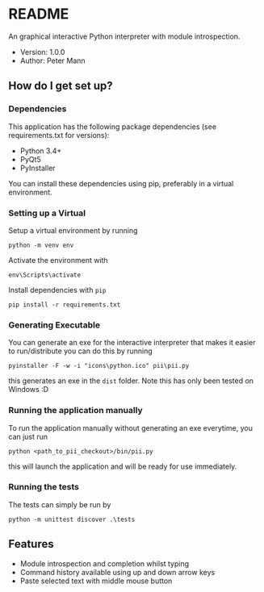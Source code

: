 # README #

An graphical interactive Python interpreter with module introspection.

* Version: 1.0.0
* Author: Peter Mann

## How do I get set up? ##

### Dependencies ###
This application has the following package dependencies (see requirements.txt for versions):  
- Python 3.4+
- PyQt5
- PyInstaller 

You can install these dependencies using pip, preferably in a virtual environment.

### Setting up a Virtual ###
Setup a virtual environment by running

`python -m venv env`

Activate the environment with 

`env\Scripts\activate`

Install dependencies with `pip`

`pip install -r requirements.txt`

### Generating Executable ###
You can generate an exe for the interactive interpreter that makes it easier to run/distribute you can do this by running

`pyinstaller -F -w -i "icons\python.ico" pii\pii.py` 

this generates an exe in the `dist` folder. Note this has only been tested on Windows :D

### Running the application manually ###
To run the application manually without generating an exe everytime, you can just run 

`python <path_to_pii_checkout>/bin/pii.py`

this will launch the application and will be ready for use immediately.

### Running the tests ###
The tests can simply be run by 

`python -m unittest discover .\tests`

## Features ##
* Module introspection and completion whilst typing
* Command history available using up and down arrow keys
* Paste selected text with middle mouse button


